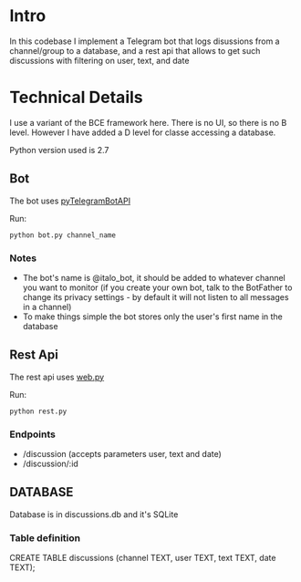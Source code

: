 # Intro
In this codebase I implement a Telegram bot that logs disussions from a channel/group to a database, and a rest api that allows to get such discussions with filtering on user, text, and date

# Technical Details
I use a variant of the BCE framework here. There is no UI, so there is no B level. However I have added a D level for classe accessing a database.

Python version used is 2.7

## Bot
The bot uses [pyTelegramBotAPI](https://github.com/eternnoir/pyTelegramBotAPI)

Run:
```
python bot.py channel_name
```

### Notes
* The bot's name is @italo_bot, it should be added to whatever channel you want to monitor (if you create your own bot, talk to the BotFather to change its privacy settings - by default it will not listen to all messages in a channel)
* To make things simple the bot stores only the user's first name in the database

## Rest Api
The rest api uses [web.py](http://webpy.org/)

Run:
```
python rest.py
```

### Endpoints
* /discussion (accepts parameters user, text and date)
* /discussion/:id

## DATABASE
Database is in discussions.db and it's SQLite

### Table definition
CREATE TABLE discussions (channel TEXT, user TEXT, text TEXT, date TEXT);

